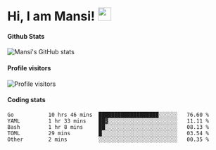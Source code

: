 # Hi, I am Mansi! <img src="https://user-images.githubusercontent.com/1303154/88677602-1635ba80-d120-11ea-84d8-d263ba5fc3c0.gif" width="30px">

#### Github Stats

![Mansi's GitHub stats](https://github-readme-stats.vercel.app/api?username=mansikulkarni96&theme=tokyonight&count_private=true&show_icons=true&hide=contribs)

#### Profile visitors

![Profile visitors](https://visitor-badge.glitch.me/badge?page_id=page.id&left_color=grey&right_color=blue)

#### Coding stats

<!--START_SECTION:waka-->

```text
Go           10 hrs 46 mins  ███████████████████░░░░░░   76.60 %
YAML         1 hr 33 mins    ██▓░░░░░░░░░░░░░░░░░░░░░░   11.11 %
Bash         1 hr 8 mins     ██░░░░░░░░░░░░░░░░░░░░░░░   08.13 %
TOML         29 mins         █░░░░░░░░░░░░░░░░░░░░░░░░   03.54 %
Other        2 mins          ░░░░░░░░░░░░░░░░░░░░░░░░░   00.35 %
```

<!--END_SECTION:waka-->
